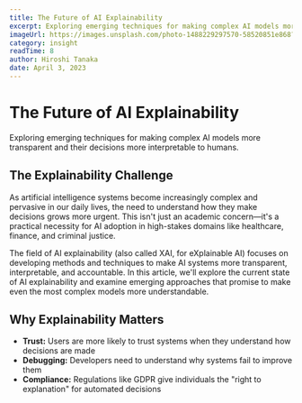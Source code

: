 ```yaml
---
title: The Future of AI Explainability
excerpt: Exploring emerging techniques for making complex AI models more transparent and their decisions more interpretable to humans.
imageUrl: https://images.unsplash.com/photo-1488229297570-58520851e868?ixlib=rb-4.0.3&ixid=MnwxMjA3fDB8MHxwaG90by1wYWdlfHx8fGVufDB8fHx8&auto=format&fit=crop&w=800&h=400
category: insight
readTime: 8
author: Hiroshi Tanaka
date: April 3, 2023
---
```


# The Future of AI Explainability

Exploring emerging techniques for making complex AI models more transparent and their decisions more interpretable to humans.

## The Explainability Challenge

As artificial intelligence systems become increasingly complex and pervasive in our daily lives, the need to understand how they make decisions grows more urgent. This isn't just an academic concern—it's a practical necessity for AI adoption in high-stakes domains like healthcare, finance, and criminal justice.

The field of AI explainability (also called XAI, for eXplainable AI) focuses on developing methods and techniques to make AI systems more transparent, interpretable, and accountable. In this article, we'll explore the current state of AI explainability and examine emerging approaches that promise to make even the most complex models more understandable.

## Why Explainability Matters

* **Trust:** Users are more likely to trust systems when they understand how decisions are made
* **Debugging:** Developers need to understand why systems fail to improve them
* **Compliance:** Regulations like GDPR give individuals the "right to explanation" for automated decisions